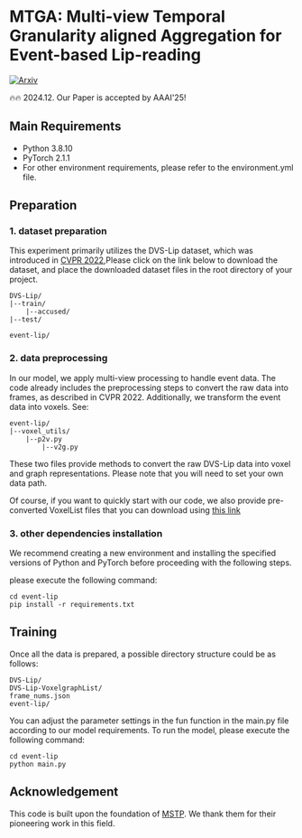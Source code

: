 

# MTGA: Multi-view Temporal Granularity aligned Aggregation for Event-based Lip-reading

[![Arxiv](https://img.shields.io/badge/Arxiv-2404.11979-red)](https://arxiv.org/pdf/2404.11979)

🔥🔥 2024.12. Our Paper is accepted by AAAI'25!

## Main Requirements 

+ Python 3.8.10
+ PyTorch 2.1.1
+ For other environment requirements, please refer to the environment.yml file.

## Preparation

### 1. dataset preparation

This experiment primarily utilizes the DVS-Lip dataset, which was introduced in [CVPR 2022](https://sites.google.com/view/event-based-lipreading),Please click on the link below to download the dataset, and place the downloaded dataset files in the root directory of your project.

```
DVS-Lip/
|--train/
    |--accused/
|--test/

event-lip/
```

### 2. data preprocessing
In our model, we apply multi-view processing to handle event data. The code already includes the preprocessing steps to convert the raw data into frames, as described in CVPR 2022. Additionally, we transform the event data into voxels. See:

```
event-lip/
|--voxel_utils/
    |--p2v.py
		|--v2g.py
```

These two files provide methods to convert the raw DVS-Lip data into voxel and graph representations. Please note that you will need to set your own data path.

Of course, if you want to quickly start with our code, we also provide pre-converted VoxelList files that you can download using [this link](https://pan.baidu.com/s/1Enq-k92EIzm-NUxfdYPSfg?pwd=ll4c )

### 3. other dependencies installation

We recommend creating a new environment and installing the specified versions of Python and PyTorch before proceeding with the following steps.

please execute the following command:

```
cd event-lip
pip install -r requirements.txt
```

## Training

Once all the data is prepared, a possible directory structure could be as follows:

```
DVS-Lip/
DVS-Lip-VoxelgraphList/
frame_nums.json
event-lip/
```

You can adjust the parameter settings in the fun function in the main.py file according to our model requirements. To run the model, please execute the following command:

```
cd event-lip
python main.py
```


## Acknowledgement
This code is built upon the foundation of [MSTP](https://github.com/tgc1997/event-based-lip-reading). We thank them for their pioneering work in this field.